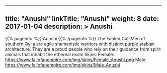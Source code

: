 
---
title: "Anushi"
linkTitle: "Anushi"
weight: 8
date: 2017-01-04
description: >
 Anushi
---

{{% pageinfo %}}
Anushi
{{% /pageinfo %}}
The Fabled Cat-Men of southern Qylia are agile shamanistic warriors with distinct purple arabian architecture. They are a proud people who rely on their guidance from spirit animals that inhabit the ethereal realm
Skins:
Female: https://www.fallofanempire.com/img/skins/Female_Anushi.png
Male: https://www.fallofanempire.com/img/skins/Male_Anushi
